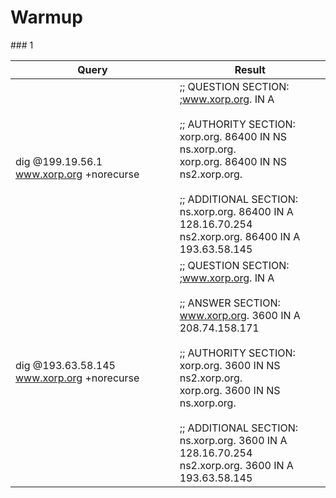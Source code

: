 # Warmup

### 1

|  Query |  Result  |
| ------ | -------- |
| dig @199.19.56.1 www.xorp.org +norecurse   |  ;; QUESTION SECTION:<br>;www.xorp.org.			IN	A<br><br>;; AUTHORITY SECTION:<br>xorp.org.		86400	IN	NS	ns.xorp.org.<br>xorp.org.		86400	IN	NS	ns2.xorp.org.<br><br>;; ADDITIONAL SECTION:<br>ns.xorp.org.		86400	IN	A	128.16.70.254<br>ns2.xorp.org.		86400	IN	A	193.63.58.145|
| dig @193.63.58.145 www.xorp.org +norecurse   |  ;; QUESTION SECTION:<br>;www.xorp.org.			IN	A<br><br>;; ANSWER SECTION:<br>www.xorp.org.		3600	IN	A	208.74.158.171<br><br>;; AUTHORITY SECTION:<br>xorp.org.		3600	IN	NS	ns2.xorp.org.<br>xorp.org.		3600	IN	NS	ns.xorp.org.<br><br>;; ADDITIONAL SECTION:<br>ns.xorp.org.		3600	IN	A	128.16.70.254<br>ns2.xorp.org.		3600	IN	A	193.63.58.145|
